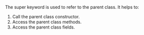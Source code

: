 The super keyword is used to refer to the parent class. It helps to:

1. Call the parent class constructor.
2. Access the parent class methods.
3. Access the parent class fields.
